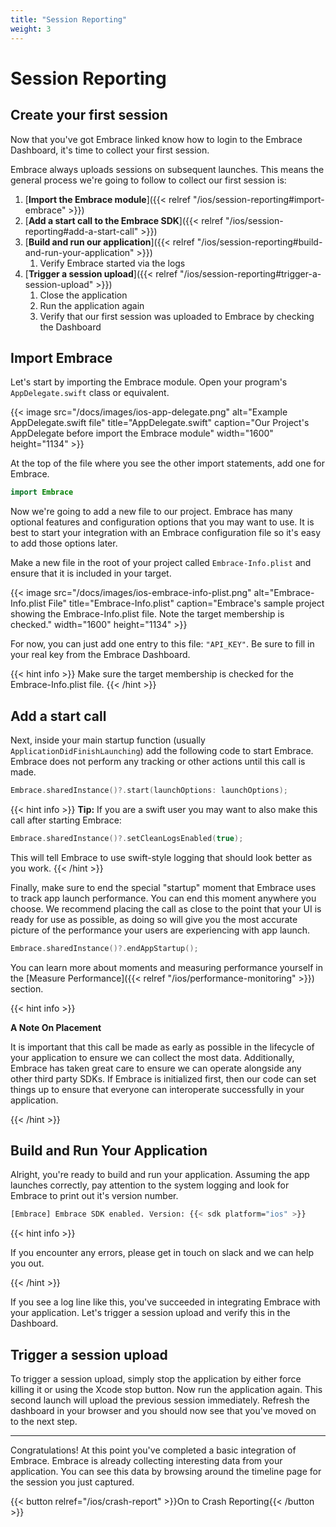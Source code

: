 ```yaml
---
title: "Session Reporting"
weight: 3
---
```


# Session Reporting

## Create your first session

Now that you've got Embrace linked know how to login to the Embrace Dashboard,
it's time to collect your first session.  

Embrace always uploads sessions on subsequent launches. This means the general
process we're going to follow to collect our first session is:

1. [**Import the Embrace module**]({{< relref "/ios/session-reporting#import-embrace" >}})
1. [**Add a start call to the Embrace SDK**]({{< relref "/ios/session-reporting#add-a-start-call" >}})
1. [**Build and run our application**]({{< relref "/ios/session-reporting#build-and-run-your-application" >}})
    1. Verify Embrace started via the logs
1. [**Trigger a session upload**]({{< relref "/ios/session-reporting#trigger-a-session-upload" >}})
    1. Close the application
    1. Run the application again
    1. Verify that our first session was uploaded to Embrace by checking the Dashboard



## Import Embrace

Let's start by importing the Embrace module. Open your program's
`AppDelegate.swift` class or equivalent.

{{< image src="/docs/images/ios-app-delegate.png" alt="Example AppDelegate.swift file" title="AppDelegate.swift" caption="Our Project's AppDelegate before import the Embrace module" width="1600" height="1134" >}}

At the top of the file where you see the other import statements, add one for
Embrace.

```swift
import Embrace
```

Now we're going to add a new file to our project. Embrace has many optional
features and configuration options that you may want to use. It is best to
start your integration with an Embrace configuration file so it's easy to add
those options later. 

Make a new file in the root of your project called `Embrace-Info.plist` and ensure
that it is included in your target.

{{< image src="/docs/images/ios-embrace-info-plist.png" alt="Embrace-Info.plist File" title="Embrace-Info.plist" caption="Embrace's sample project showing the Embrace-Info.plist file. Note the target membership is checked." width="1600" height="1134" >}}
 
For now, you can just add one entry to this file: `"API_KEY"`. Be sure to fill in your real
key from the Embrace Dashboard.

{{< hint info >}}
Make sure the target membership is checked for the Embrace-Info.plist file.
{{< /hint >}}

## Add a start call

Next, inside your main startup function (usually
`ApplicationDidFinishLaunching`) add the following code to start Embrace. Embrace does not perform any tracking
or other actions until this call is made.

```swift
Embrace.sharedInstance()?.start(launchOptions: launchOptions);
```

{{< hint info >}}
**Tip:**
If you are a swift user you may want to also make this call after starting Embrace:

```swift
Embrace.sharedInstance()?.setCleanLogsEnabled(true);
```

This will tell Embrace to use swift-style logging that should look better as you work.
{{< /hint >}}

Finally, make sure to end the special "startup" moment that Embrace uses to track
app launch performance. You can end this moment anywhere you choose. We
recommend placing the call as close to the point that your UI is ready for use
as possible, as doing so will give you the most accurate picture of the
performance your users are experiencing with app launch.

```swift
Embrace.sharedInstance()?.endAppStartup();
```

You can learn more about moments and measuring performance yourself in the
[Measure Performance]({{< relref "/ios/performance-monitoring" >}}) section.

{{< hint info >}}

**A Note On Placement**

It is important that this call be made as early as possible in the lifecycle of
your application to ensure we can collect the most data. Additionally,
Embrace has taken great care to ensure we can operate alongside any other third
party SDKs. If Embrace is initialized first, then our code can set things up to
ensure that everyone can interoperate successfully in your application.

{{< /hint >}}

## Build and Run Your Application

Alright, you're ready to build and run your application. Assuming the app launches
correctly, pay attention to the system logging and look for Embrace to print out
it's version number.

```sh
[Embrace] Embrace SDK enabled. Version: {{< sdk platform="ios" >}}
```

{{< hint info >}}

If you encounter any errors, please get in touch on slack and we can help you out.

{{< /hint >}}

If you see a log line like this, you've succeeded in integrating Embrace with
your application. Let's trigger a session upload and verify this in the
Dashboard.


## Trigger a session upload

To trigger a session upload, simply stop the application by either force killing
it or using the Xcode stop button. Now run the application again. This second
launch will upload the previous session immediately. Refresh the dashboard in
your browser and you should now see that you've moved on to the next step.

---

Congratulations! At this point you've completed a basic integration of Embrace.
Embrace is already collecting interesting data from your application. You can
see this data by browsing around the timeline page for the session you just captured.

{{< button relref="/ios/crash-report" >}}On to Crash Reporting{{< /button >}}
